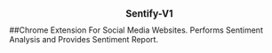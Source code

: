<center><h1 style = "font-size: larger">Sentify-V1</h1></center>
##Chrome Extension For Social Media Websites. Performs Sentiment Analysis and Provides Sentiment Report. 


